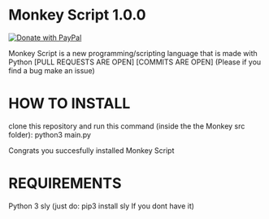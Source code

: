 # Monkey Script 1.0.0 <a href="https://www.paypal.com/donate?hosted_button_id=2YUW4C29Y34KC">
  <img src="https://www.paypalobjects.com/en_US/SE/i/btn/btn_donateCC_LG.gif" alt="Donate with PayPal" />
</a>

Monkey Script is a new programming/scripting language that is made with Python [PULL REQUESTS ARE OPEN] [COMMITS ARE OPEN]
(Please if you find a bug make an issue)

# HOW TO INSTALL

clone this repository and run this command (inside the the Monkey src folder): python3 main.py

Congrats you succesfully  installed Monkey Script

# REQUIREMENTS

Python 3
sly (just do: pip3 install sly If you dont have it)
